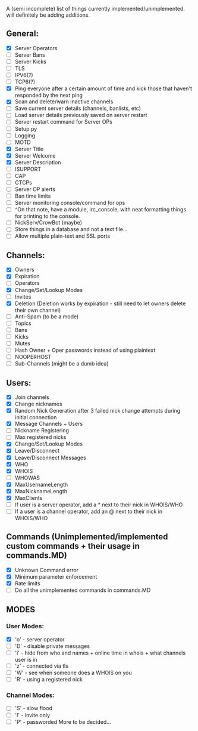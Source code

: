 A (semi incomplete) list of things currently implemented/unimplemented. will definitely be adding additions.
## General:
* [x] Server Operators
* [ ] Server Bans
* [ ] Server Kicks
* [ ] TLS
* [ ] IPV6(?)
* [ ] TCP6(?)
* [x] Ping everyone after a certain amount of time and kick those that haven't responded by the next ping
* [x] Scan and delete/warn inactive channels
* [ ] Save current server details (channels, banlists, etc)
* [ ] Load server details previously saved on server restart
* [ ] Server restart command for Server OPs
* [ ] Setup.py
* [ ] Logging
* [ ] MOTD
* [x] Server Title
* [x] Server Welcome
* [x] Server Description
* [ ] ISUPPORT
* [ ] CAP
* [ ] CTCPs
* [ ] Server OP alerts
* [ ] Ban time limits
* [ ] Server monitoring console/command for ops
* [ ] ^On that note, have a module, irc_console, with neat formatting things for printing to the console.
* [ ] NickServ/CrowBot (maybe)
* [ ] Store things in a database and not a text file...
* [ ] Allow multiple plain-text and SSL ports

## Channels:
* [x] Owners
* [x] Expiration
* [ ] Operators
* [x] Change/Set/Lookup Modes
* [ ] Invites
* [x] Deletion (Deletion works by expiration - still need to let owners delete their own channel)
* [ ] Anti-Spam (to be a mode)
* [ ] Topics
* [ ] Bans
* [ ] Kicks
* [ ] Mutes
* [ ] Hash Owner + Oper passwords instead of using plaintext
* [ ] NOOPERHOST
* [ ] Sub-Channels (might be a dumb idea)

## Users:
* [x] Join channels
* [x] Change nicknames
* [x] Random Nick Generation after 3 failed nick change attempts during initial connection
* [x] Message Channels + Users
* [ ] Nickname Registering
* [ ] Max registered nicks
* [x] Change/Set/Lookup Modes
* [x] Leave/Disconnect
* [x] Leave/Disconnect Messages
* [x] WHO
* [x] WHOIS
* [ ] WHOWAS
* [x] MaxUsernameLength
* [x] MaxNicknameLength
* [x] MaxClients
* [ ] If user is a server operator, add a * next to their nick in WHOIS/WHO
* [ ] If a user is a channel operator, add an @ next to their nick in WHOIS/WHO

## Commands (Unimplemented/implemented custom commands + their usage in commands.MD)
* [x] Unknown Command error
* [x] Minimum parameter enforcement
* [x] Rate limits
* [ ] Do all the unimplemented commands in commands.MD

## MODES
### User Modes:
* [x] 'o' - server operator
* [ ] 'D' - disable private messages
* [ ] 'i' - hide from who and names + online time in whois + what channels user is in
* [ ] 'z' - connected via tls
* [ ] 'W' - see when someone does a WHOIS on you
* [ ] 'R' - using a registered nick
### Channel Modes:
* [ ] 'S' - slow flood
* [ ] 'I' - invite only
* [ ] 'P' - passworded
More to be decided...
